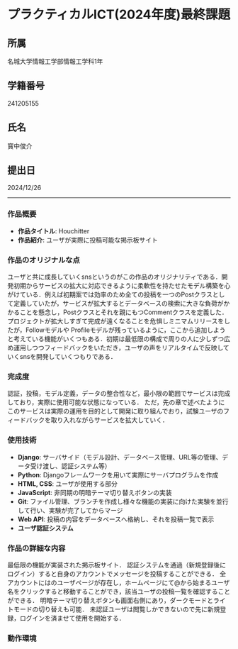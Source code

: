 # プラクティカルICT(2024年度)最終課題

## 所属

名城大学情報工学部情報工学科1年

## 学籍番号

241205155

## 氏名

寳中俊介

## 提出日

2024/12/26

---

### 作品概要

- **作品タイトル**: Houchitter
- **作品紹介**: ユーザが実際に投稿可能な掲示板サイト

### 作品のオリジナルな点

ユーザと共に成長していくsnsというのがこの作品のオリジナリティである．開発初期からサービスの拡大に対応できるように柔軟性を持たせたモデル構築を心がけている．例えば初期案では効率のため全ての投稿を一つのPostクラスとして定義していたが，サービスが拡大するとデータベースの検索に大きな負荷がかかることを懸念し，Postクラスとそれを親にもつCommentクラスを定義した．プロジェクトが拡大しすぎて完成が遠くなることを危惧しミニマムリリースをしたが，Followモデルや Profileモデルが残っているように，ここから追加しようと考えている機能がいくつもある．初期は最低限の構成で周りの人に少しずつ広め運用しつつフィードバックをいただき，ユーザの声をリアルタイムで反映していくsnsを開発していくつもりである．

### 完成度

認証，投稿，モデル定義，データの整合性など，最小限の範囲でサービスは完成しており，実際に使用可能な状態になっている．
ただ，先の章で述べたようにこのサービスは実際の運用を目的として開発に取り組んでおり，試験ユーザのフィードバックを取り入れながらサービスを拡大していく．

### 使用技術

- **Django**: サーバサイド（モデル設計、データベース管理、URL等の管理、データ受け渡し、認証システム等）
- **Python**: Djangoフレームワークを用いて実際にサーバプログラムを作成
- **HTML, CSS**: ユーザが使用する部分
- **JavaScript**: 非同期の明暗テーマ切り替えボタンの実装
- **Git**: ファイル管理、ブランチを作成し様々な機能の実装に向けた実験を並行して行い、実験が完了してからマージ
- **Web API**: 投稿の内容をデータベースへ格納し、それを投稿一覧で表示
- **ユーザ認証システム**

### 作品の詳細な内容

最低限の機能が実装された掲示板サイト．
認証システムを通過（新規登録後にログイン）すると自身のアカウントでメッセージを投稿することができる．
全アカウントにはのユーザページが存在し，ホームページにて@から始まるユーザ名をクリックすると移動することができ，該当ユーザの投稿一覧を確認することができる．
明暗テーマ切り替えボタンも画面右側にあり，ダークモードとライトモードの切り替えも可能．
未認証ユーザは閲覧しかできないので先に新規登録，ログインを済ませて使用を開始する．

### 動作環境

